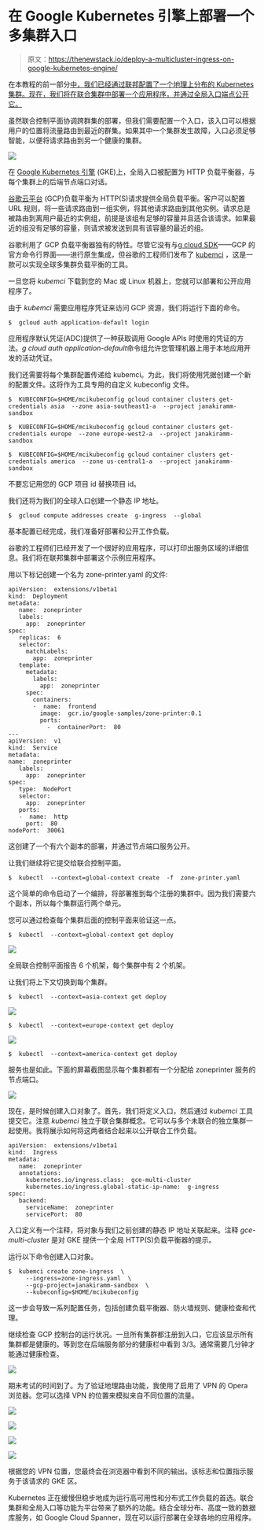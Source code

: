 # 在 Google Kubernetes 引擎上部署一个多集群入口

> 原文：<https://thenewstack.io/deploy-a-multicluster-ingress-on-google-kubernetes-engine/>

在本教程的前一部分[中，我们已经通过联邦配置了一个地理上分布的 Kubernetes 集群。现在，我们将在联合集群中部署一个应用程序，并通过全局入口端点公开它。](https://thenewstack.io/configuring-kubernetes-cluster-federation-to-create-a-global-deployment/)

虽然联合控制平面协调跨群集的部署，但我们需要配置一个入口，该入口可以根据用户的位置将流量路由到最近的群集。如果其中一个集群发生故障，入口必须足够智能，以便将请求路由到另一个健康的集群。

![](img/2ce3f0951c532e526468bc48eda3637f.png)

在 [Google Kubernetes 引擎](https://cloud.google.com/kubernetes-engine/) (GKE)上，全局入口被配置为 HTTP 负载平衡器，与每个集群上的后端节点端口对话。

[谷歌云平台](https://cloud.google.com/) (GCP)负载平衡为 HTTP(S)请求提供全局负载平衡。客户可以配置 URL 规则，将一些请求路由到一组实例，将其他请求路由到其他实例。请求总是被路由到离用户最近的实例组，前提是该组有足够的容量并且适合该请求。如果最近的组没有足够的容量，则请求被发送到具有该容量的最近的组。

谷歌利用了 GCP 负载平衡器独有的特性。尽管它没有与[g cloud SDK](https://cloud.google.com/sdk/)——GCP 的官方命令行界面——进行原生集成，但谷歌的工程师们发布了 [kubemci](https://github.com/GoogleCloudPlatform/k8s-multicluster-ingress) ，这是一款可以实现全球多集群负载平衡的工具。

一旦您将 *kubemci* 下载到您的 Mac 或 Linux 机器上，您就可以部署和公开应用程序了。

由于 *kubemci* 需要应用程序凭证来访问 GCP 资源，我们将运行下面的命令。

```
$  gcloud auth application-default login

```

应用程序默认凭证(ADC)提供了一种获取调用 Google APIs 时使用的凭证的方法。*g cloud auth application-default*命令组允许您管理机器上用于本地应用开发的活动凭证。

我们还需要将每个集群配置传递给 kubemci。为此，我们将使用凭据创建一个新的配置文件。这将作为工具专用的自定义 kubeconfig 文件。

```
$  KUBECONFIG=$HOME/mcikubeconfig gcloud container clusters get-credentials asia  --zone asia-southeast1-a  --project janakiramm-sandbox

$  KUBECONFIG=$HOME/mcikubeconfig gcloud container clusters get-credentials europe  --zone europe-west2-a  --project janakiramm-sandbox

$  KUBECONFIG=$HOME/mcikubeconfig gcloud container clusters get-credentials america  --zone us-central1-a  --project janakiramm-sandbox

```

不要忘记用您的 GCP 项目 id 替换项目 id。

我们还将为我们的全球入口创建一个静态 IP 地址。

```
$  gcloud compute addresses create  g-ingress  --global

```

基本配置已经完成，我们准备好部署和公开工作负载。

谷歌的工程师们已经开发了一个很好的应用程序，可以打印出服务区域的详细信息。我们将在联邦集群中部署这个示例应用程序。

用以下标记创建一个名为 zone-printer.yaml 的文件:

```
apiVersion:  extensions/v1beta1
kind:  Deployment
metadata:
   name:  zoneprinter
   labels:
     app:  zoneprinter
spec:
   replicas:  6
   selector:
     matchLabels:
       app:  zoneprinter
   template:
     metadata:
       labels:
         app:  zoneprinter
     spec:
       containers:
       -  name:  frontend
         image:  gcr.io/google-samples/zone-printer:0.1
         ports:
           -  containerPort:  80
---
apiVersion:  v1
kind:  Service
metadata:
name:  zoneprinter
   labels:
     app:  zoneprinter
spec:
   type:  NodePort
   selector:
     app:  zoneprinter
   ports:
   -  name:  http
     port:  80
nodePort:  30061

```

这创建了一个有六个副本的部署，并通过节点端口服务公开。

让我们继续将它提交给联合控制平面。

```
$  kubectl  --context=global-context create  -f  zone-printer.yaml

```

这个简单的命令启动了一个编排，将部署推到每个注册的集群中。因为我们需要六个副本，所以每个集群运行两个单元。

您可以通过检查每个集群后面的控制平面来验证这一点。

```
$  kubectl  --context=global-context get deploy

```

![](img/a9477cf5489ad94fc08de2bd44766a83.png)

全局联合控制平面报告 6 个机架，每个集群中有 2 个机架。

让我们将上下文切换到每个集群。

```
$  kubectl  --context=asia-context get deploy

```

![](img/87782de26b4607f963e96d7473acdd48.png)

```
$  kubectl  --context=europe-context get deploy

```

![](img/37ac63f9900f152ea6a06372a219e52f.png)

```
$  kubectl  --context=america-context get deploy

```



服务也是如此。下面的屏幕截图显示每个集群都有一个分配给 zoneprinter 服务的节点端口。

![](img/c57b4f44180ec67f095e83b68794fcca.png)

现在，是时候创建入口对象了。首先，我们将定义入口，然后通过 *kubemci* 工具提交它。注意 *kubemci* 独立于联合集群概念。它可以与多个未联合的独立集群一起使用。我将展示如何将这两者结合起来以公开联合工作负载。

```
apiVersion:  extensions/v1beta1
kind:  Ingress
metadata:
   name:  zoneprinter
   annotations:
     kubernetes.io/ingress.class:  gce-multi-cluster
     kubernetes.io/ingress.global-static-ip-name:  g-ingress
spec:
   backend:
     serviceName:  zoneprinter
     servicePort:  80

```

入口定义有一个注释，将对象与我们之前创建的静态 IP 地址关联起来。注释 *gce-multi-cluster* 是对 GKE 提供一个全局 HTTP(S)负载平衡器的提示。

运行以下命令创建入口对象。

```
$  kubemci create zone-ingress  \
     --ingress=zone-ingress.yaml  \
     --gcp-project=janakiramm-sandbox  \
     --kubeconfig=$HOME/mcikubeconfig

```

这一步会导致一系列配置任务，包括创建负载平衡器、防火墙规则、健康检查和代理。

继续检查 GCP 控制台的运行状况。一旦所有集群都注册到入口，它应该显示所有集群都是健康的。等到您在后端服务部分的健康栏中看到 3/3。通常需要几分钟才能通过健康检查。

![](img/a85bf1d00bb7668e1cab86257111911a.png)

期末考试的时间到了。为了验证地理路由功能，我使用了启用了 VPN 的 Opera 浏览器。您可以选择 VPN 的位置来模拟来自不同位置的流量。

![](img/2f3a9a5abefc7e003a374ff525c012f9.png)

![](img/c19d919ac863873cc027bc051b8b2b79.png)

![](img/67fbb89fb2410a76bf540d5538ce6172.png)

![](img/f9c13a4c76ea3687d4d995e856ba6c95.png)

根据您的 VPN 位置，您最终会在浏览器中看到不同的输出。该标志和位置指示服务于该请求的 GKE 区。

Kubernetes 正在缓慢但稳步地成为运行高可用性和分布式工作负载的首选。联合集群和全局入口等功能为平台带来了额外的功能。结合全球分布、高度一致的数据库服务，如 Google Cloud Spanner，现在可以运行部署在全球各地的应用程序。

<svg xmlns:xlink="http://www.w3.org/1999/xlink" viewBox="0 0 68 31" version="1.1"><title>Group</title> <desc>Created with Sketch.</desc></svg>